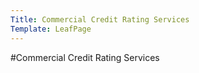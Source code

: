 ```yaml
---
Title: Commercial Credit Rating Services
Template: LeafPage
---
```


#Commercial Credit Rating Services

